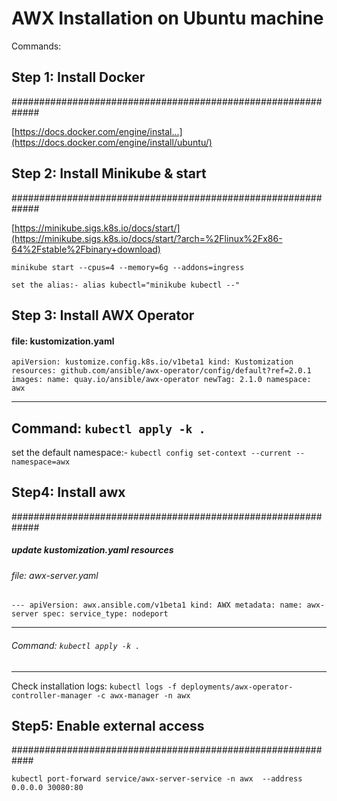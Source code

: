 # AWX Installation on Ubuntu machine

Commands:

## Step 1: Install Docker
#############################################################

[https://docs.docker.com/engine/instal...](https://docs.docker.com/engine/install/ubuntu/)

## Step 2: Install Minikube & start
#############################################################

[https://minikube.sigs.k8s.io/docs/start/](https://minikube.sigs.k8s.io/docs/start/?arch=%2Flinux%2Fx86-64%2Fstable%2Fbinary+download)

`minikube start --cpus=4 --memory=6g --addons=ingress`

`set the alias:- alias kubectl="minikube kubectl --"`

## Step 3: Install AWX Operator

#### file: kustomization.yaml

`
apiVersion: kustomize.config.k8s.io/v1beta1
kind: Kustomization
resources:
github.com/ansible/awx-operator/config/default?ref=2.0.1
images:
name: quay.io/ansible/awx-operator
    newTag: 2.1.0
namespace: awx
`



-------------------------------------------------------------
Command: ` kubectl apply -k . `
-------------------------------------------------------------

set the default namespace:- ` kubectl config set-context --current --namespace=awx `

## Step4: Install awx
#############################################################

##### update kustomization.yaml resources

###### file: awx-server.yaml

`---
apiVersion: awx.ansible.com/v1beta1
kind: AWX
metadata:
  name: awx-server
spec:
  service_type: nodeport`

-------------------------------------------------------------
###### Command: `kubectl apply -k .`
-------------------------------------------------------------
Check installation logs:   `kubectl logs -f deployments/awx-operator-controller-manager -c awx-manager -n awx`


## Step5: Enable external access

############################################################

`kubectl port-forward service/awx-server-service -n awx  --address 0.0.0.0 30080:80`
